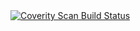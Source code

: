 <a href="https://scan.coverity.com/projects/froylan-aarkan-sistema-control-inventario-codexpertos-ds-2023">
  <img alt="Coverity Scan Build Status"
       src="https://scan.coverity.com/projects/30174/badge.svg"/>
</a>
